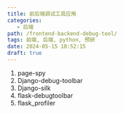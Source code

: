 ```yaml
---
title: 前后端调试工具应用
categories:
   - 后端
path: /frontend-backend-debug-tool/
tags: 前端, 后端, python, 预研
date: 2024-05-15 18:52:15
draft: true
---
```


1. page-spy
2. Django-debug-toolbar
3. Django-silk
4. flask-debugtoolbar
5. flask_profiler
